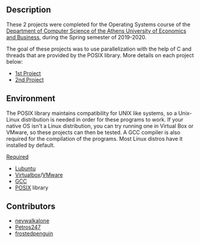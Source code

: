 ## Description

These 2 projects were completed for the Operating Systems course of the [Department of Computer Science of the Athens University of Economics and Business](https://www.dept.aueb.gr/el/cs), during the Spring semester of 2019-2020.

The goal of these projects was to use parallelization with the help of C and threads that are provided by the POSIX library. More details on each project below:

- [1st Project](https://github.com/nevwalkalone/Operating-Systems-2019-2020-/tree/main/1st%20Assignment)
- [2nd Project](https://github.com/nevwalkalone/Operating-Systems-2019-2020-/tree/main/2nd%20Assignment)

## Environment

The POSIX library maintains compatibility for UNIX like systems, so a Unix-Linux distribution is needed in order for these programs to work. If your native OS isn't a Linux distribution, you can try running one in Virtual Box or VMware, so these projects can then be tested. A GCC compiler is also required for the compilation of the programs. Most Linux distros have it installed by default.

<ins>Required</ins>
- [Lubuntu](https://lubuntu.net/)
- [Virtualbox](https://www.virtualbox.org/)/[VMware](https://www.vmware.com/)
- [GCC](https://linuxize.com/post/how-to-install-gcc-compiler-on-ubuntu-18-04) 
- [POSIX](https://www.cs.cmu.edu/afs/cs/academic/class/15492-f07/www/pthreads.html) library

## Contributors

- [nevwalkalone](https://github.com/nevwalkalone)
- [Petros247](https://github.com/Petros247)
- [frostedpenguin](https://github.com/frostedpenguin)
